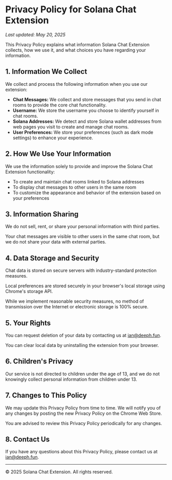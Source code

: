 # Privacy Policy for Solana Chat Extension

*Last updated: May 20, 2025*

This Privacy Policy explains what information Solana Chat Extension collects, how we use it, and what choices you have regarding your information.

## 1. Information We Collect

We collect and process the following information when you use our extension:

- **Chat Messages:** We collect and store messages that you send in chat rooms to provide the core chat functionality.
- **Username:** We store the username you choose to identify yourself in chat rooms.
- **Solana Addresses:** We detect and store Solana wallet addresses from web pages you visit to create and manage chat rooms.
- **User Preferences:** We store your preferences (such as dark mode settings) to enhance your experience.

## 2. How We Use Your Information

We use the information solely to provide and improve the Solana Chat Extension functionality:

- To create and maintain chat rooms linked to Solana addresses
- To display chat messages to other users in the same room
- To customize the appearance and behavior of the extension based on your preferences

## 3. Information Sharing

We do not sell, rent, or share your personal information with third parties.

Your chat messages are visible to other users in the same chat room, but we do not share your data with external parties.

## 4. Data Storage and Security

Chat data is stored on secure servers with industry-standard protection measures.

Local preferences are stored securely in your browser's local storage using Chrome's storage API.

While we implement reasonable security measures, no method of transmission over the Internet or electronic storage is 100% secure.

## 5. Your Rights

You can request deletion of your data by contacting us at [ian@deeph.fun](mailto:ian@deeph.fun).

You can clear local data by uninstalling the extension from your browser.

## 6. Children's Privacy

Our service is not directed to children under the age of 13, and we do not knowingly collect personal information from children under 13.

## 7. Changes to This Policy

We may update this Privacy Policy from time to time. We will notify you of any changes by posting the new Privacy Policy on the Chrome Web Store.

You are advised to review this Privacy Policy periodically for any changes.

## 8. Contact Us

If you have any questions about this Privacy Policy, please contact us at [ian@deeph.fun](mailto:ian@deeph.fun).

---

© 2025 Solana Chat Extension. All rights reserved.

